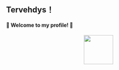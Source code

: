 ## Tervehdys！

<h4 align="left" style="border-bottom: none;">🌟 Welcome to my profile! 🌟</h4>

<p align="center">
  <img src="https://github.com/user-attachments/assets/60008a27-e628-4ed2-85b9-8214feaf7d93" width="80">
</p>
<!--
<p align="left" style="font-size: 1.2em;">
    👋 Hi, I'm Eriko, a Japanese living in Finland. I have completed my studies as a software developer and am currently looking for a job while continuing to study every day. I'm particularly interested in web development. </p>

<p align="left" style="font-size: 1.2em;">  
 🎶 I am also a musician, and I want to incorporate classical music into software development. In an era of rapid digitalization, art that takes time is often undervalued, but it is a truly valuable field for us. My dream is to make classical music more accessible through ICT.</p>

<p align="left" style="font-size: 1.2em;">
💚 My favorites: green tea, music, walking, yoga, trekking. </p>

<h4 align="left" style="border-bottom: none;">🛠️Languages and Tools:</h4>
<p align="left" style="border-bottom: none;">
   <a href="https://www.w3.org/html/" target="_blank" rel="noreferrer"> 
    <img src="https://raw.githubusercontent.com/devicons/devicon/master/icons/html5/html5-original-wordmark.svg" alt="html5" width="30" height="30"/> 
  </a>
  <a href="https://www.w3schools.com/css/" target="_blank" rel="noreferrer"> 
    <img src="https://raw.githubusercontent.com/devicons/devicon/master/icons/css3/css3-original-wordmark.svg" alt="css3" width="30" height="30"/> 
  </a>
  <a href="https://developer.mozilla.org/en-US/docs/Web/JavaScript" target="_blank" rel="noreferrer"> 
    <img src="https://raw.githubusercontent.com/devicons/devicon/master/icons/javascript/javascript-original.svg" alt="javascript" width="30" height="30"/> 
  </a>
  <a href="https://git-scm.com/" target="_blank" rel="noreferrer"> 
    <img src="https://www.vectorlogo.zone/logos/git-scm/git-scm-icon.svg" alt="git" width="30" height="30"/> 
  </a>
    <a href="https://wordpress.org/" target="_blank" rel="noreferrer"> 
    <img src="https://raw.githubusercontent.com/devicons/devicon/master/icons/wordpress/wordpress-plain.svg" alt="wordpress" width="30" height="30"/> 
  </a>
  <a href="https://unity.com/" target="_blank" rel="noreferrer"> 
    <img src="https://www.vectorlogo.zone/logos/unity3d/unity3d-icon.svg" alt="unity" width="30" height="30"/> 
  </a>
  <a href="https://www.python.org" target="_blank" rel="noreferrer"> 
    <img src="https://raw.githubusercontent.com/devicons/devicon/master/icons/python/python-original.svg" alt="python" width="30" height="30"/> 
  </a>
  <a href="https://www.php.net" target="_blank" rel="noreferrer"> 
    <img src="https://raw.githubusercontent.com/devicons/devicon/master/icons/php/php-original.svg" alt="php" width="30" height="30"/> 
  </a>
  <a href="https://www.figma.com/" target="_blank" rel="noreferrer"> 
    <img src="https://www.vectorlogo.zone/logos/figma/figma-icon.svg" alt="figma" width="30" height="30"/> 
  </a>
</p>
-->
<!--![tee](https://github.com/user-attachments/assets/60008a27-e628-4ed2-85b9-8214feaf7d93)-->
<!--
**Makutosi/Makutosi** is a ✨ _special_ ✨ repository because its `README.md` (this file) appears on your GitHub profile.

Here are some ideas to get you started:

- 🔭 I’m currently working on ...
- 🌱 I’m currently learning ...
- 👯 I’m looking to collaborate on ...
- 🤔 I’m looking for help with ...
- 💬 Ask me about ...
- 📫 How to reach me: ...
- 😄 Pronouns: ...
- ⚡ Fun fact: ...
-->

<!--Take a deep breath, have a cup of tea, and please wait a moment!　Thank you.-->
<!--### 🌱Languages & Tools

![HTML](https://img.shields.io/badge/Code-HTML-orange?style=flat-square&logo=html5)
![CSS](https://img.shields.io/badge/Code-CSS-blue?style=flat-square&logo=css3)
![JavaScript](https://img.shields.io/badge/Code-JavaScript-yellow?style=flat-square&logo=javascript)
![Python](https://img.shields.io/badge/Code-Python-green?style=flat-square&logo=python)
![PHP](https://img.shields.io/badge/Code-PHP-8892BF?style=flat-square&logo=php)
![WordPress](https://img.shields.io/badge/CMS-WordPress-blue?style=flat-square&logo=wordpress)

![Git](https://img.shields.io/badge/Version%20Control-Git-red?style=flat-square&logo=git)
![SQL](https://img.shields.io/badge/Database-SQL-blue?style=flat-square&logo=mysql)

![Unity](https://img.shields.io/badge/Game%20Engine-Unity-black?style=flat-square&logo=unity)
![Figma](https://img.shields.io/badge/Design-Figma-F24E1E?style=flat-square&logo=figma)
![MuseScore](https://img.shields.io/badge/Music-MuseScore-1D8CF8?style=flat-square&logo=musescore)
-->

